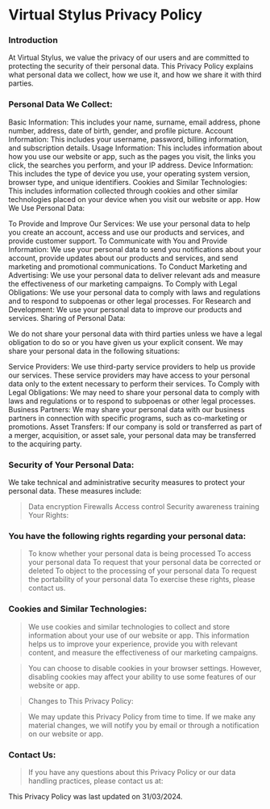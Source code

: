 # Virtual Stylus Privacy Policy
### Introduction

At Virtual Stylus, we value the privacy of our users and are committed to protecting the security of their personal data. This Privacy Policy explains what personal data we collect, how we use it, and how we share it with third parties.

### Personal Data We Collect:

Basic Information: This includes your name, surname, email address, phone number, address, date of birth, gender, and profile picture.
Account Information: This includes your username, password, billing information, and subscription details.
Usage Information: This includes information about how you use our website or app, such as the pages you visit, the links you click, the searches you perform, and your IP address.
Device Information: This includes the type of device you use, your operating system version, browser type, and unique identifiers.
Cookies and Similar Technologies: This includes information collected through cookies and other similar technologies placed on your device when you visit our website or app.
How We Use Personal Data:

To Provide and Improve Our Services: We use your personal data to help you create an account, access and use our products and services, and provide customer support.
To Communicate with You and Provide Information: We use your personal data to send you notifications about your account, provide updates about our products and services, and send marketing and promotional communications.
To Conduct Marketing and Advertising: We use your personal data to deliver relevant ads and measure the effectiveness of our marketing campaigns.
To Comply with Legal Obligations: We use your personal data to comply with laws and regulations and to respond to subpoenas or other legal processes.
For Research and Development: We use your personal data to improve our products and services.
Sharing of Personal Data:

We do not share your personal data with third parties unless we have a legal obligation to do so or you have given us your explicit consent. We may share your personal data in the following situations:

Service Providers: We use third-party service providers to help us provide our services. These service providers may have access to your personal data only to the extent necessary to perform their services.
To Comply with Legal Obligations: We may need to share your personal data to comply with laws and regulations or to respond to subpoenas or other legal processes.
Business Partners: We may share your personal data with our business partners in connection with specific programs, such as co-marketing or promotions.
Asset Transfers: If our company is sold or transferred as part of a merger, acquisition, or asset sale, your personal data may be transferred to the acquiring party.

### Security of Your Personal Data:

We take technical and administrative security measures to protect your personal data. These measures include:

> Data encryption
> Firewalls
> Access control
> Security awareness training
> Your Rights:

### You have the following rights regarding your personal data:

> To know whether your personal data is being processed
> To access your personal data
> To request that your personal data be corrected or deleted
> To object to the processing of your personal data
> To request the portability of your personal data
> To exercise these rights, please contact us.

### Cookies and Similar Technologies:

> We use cookies and similar technologies to collect and store information about your use of our website or app. This information helps us to improve your experience, provide you with relevant content, and measure the effectiveness of our marketing campaigns.

> You can choose to disable cookies in your browser settings. However, disabling cookies may affect your ability to use some features of our website or app.

> Changes to This Privacy Policy:

> We may update this Privacy Policy from time to time. If we make any material changes, we will notify you by email or through a notification on our website or app.

### Contact Us:

> If you have any questions about this Privacy Policy or our data handling practices, please contact us at:

>
>
>

This Privacy Policy was last updated on 31/03/2024.
